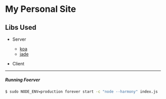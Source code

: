 # My Personal Site

## Libs Used

  - Server
    - [koa](https://github.com/koajs/koa)
    - [jade](https://github.com/visionmedia/jade)

  - Client

----
##### Running Foerver
```bash
$ sudo NODE_ENV=production forever start -c "node --harmony" index.js
````